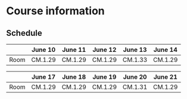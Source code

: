 # Course information

## Schedule

|      | June 10 | June 11 | June 12 | June 13 | June 14 |
|------|---------|---------|---------|---------|---------|
| Room | CM.1.29 | CM.1.29 | CM.1.29 | CM.1.33 | CM.1.29 | 

|      | June 17 | June 18 | June 19 | June 20 | June 21 |
|------|---------|---------|---------|---------|---------|
| Room | CM.1.29 | CM.1.29 | CM.1.29 | CM.1.31 | CM.1.29 |
